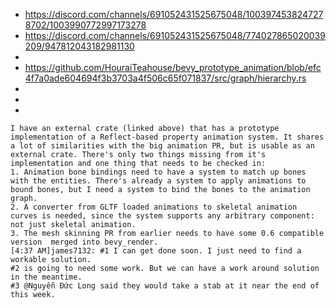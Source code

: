 

 * https://discord.com/channels/691052431525675048/1003974538247278702/1003990772997173278
 * https://discord.com/channels/691052431525675048/774027865020039209/947812043182981130
 * 
 * https://github.com/HouraiTeahouse/bevy_prototype_animation/blob/efc4f7a0ade604694f3b3703a4f506c65f071837/src/graph/hierarchy.rs
 * 
 * 
 * 
 ```
 I have an external crate (linked above) that has a prototype implementation of a Reflect-based property animation system. It shares a lot of similarities with the big animation PR, but is usable as an external crate. There's only two things missing from it's implementation and one thing that needs to be checked in:
 1. Animation bone bindings need to have a system to match up bones with the entities. There's already a system to apply animations to bound bones, but I need a system to bind the bones to the animation graph.
 2. A converter from GLTF loaded animations to skeletal animation curves is needed, since the system supports any arbitrary component: not just skeletal animation.
 3. The mesh skinning PR from earlier needs to have some 0.6 compatible version  merged into bevy_render. 
[4:37 AM]james7132: #1 I can get done soon. I just need to find a workable solution.
#2 is going to need some work. But we can have a work around solution in the meantime.
#3 @Nguyễn Đức Long said they would take a stab at it near the end of this week. 

 ```